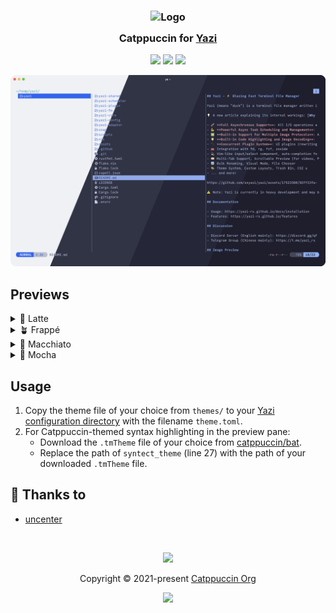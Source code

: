 <h3 align="center">
	<img src="https://raw.githubusercontent.com/catppuccin/catppuccin/main/assets/logos/exports/1544x1544_circle.png" width="100" alt="Logo"/><br/>
	<img src="https://raw.githubusercontent.com/catppuccin/catppuccin/main/assets/misc/transparent.png" height="30" width="0px"/>
	Catppuccin for <a href="https://yazi-rs.github.io">Yazi</a>
	<img src="https://raw.githubusercontent.com/catppuccin/catppuccin/main/assets/misc/transparent.png" height="30" width="0px"/>
</h3>

<p align="center">
	<a href="https://github.com/catppuccin/yazi/stargazers"><img src="https://img.shields.io/github/stars/catppuccin/yazi?colorA=363a4f&colorB=b7bdf8&style=for-the-badge"></a>
	<a href="https://github.com/catppuccin/yazi/issues"><img src="https://img.shields.io/github/issues/catppuccin/yazi?colorA=363a4f&colorB=f5a97f&style=for-the-badge"></a>
	<a href="https://github.com/catppuccin/yazi/contributors"><img src="https://img.shields.io/github/contributors/catppuccin/yazi?colorA=363a4f&colorB=a6da95&style=for-the-badge"></a>
</p>

<p align="center">
	<img src="assets/previews/preview.webp"/>
</p>

## Previews

<details>
<summary>🌻 Latte</summary>
<img src="assets/previews/latte.webp"/>
</details>
<details>
<summary>🪴 Frappé</summary>
<img src="assets/previews/frappe.webp"/>
</details>
<details>
<summary>🌺 Macchiato</summary>
<img src="assets/previews/macchiato.webp"/>
</details>
<details>
<summary>🌿 Mocha</summary>
<img src="assets/previews/mocha.webp"/>
</details>

## Usage

1. Copy the theme file of your choice from `themes/` to your [Yazi configuration directory](https://yazi-rs.github.io/docs/configuration/overview) with the filename `theme.toml`.
2. For Catppuccin-themed syntax highlighting in the preview pane: 
	- Download the `.tmTheme` file of your choice from [catppuccin/bat](https://github.com/catppuccin/bat).
	- Replace the path of `syntect_theme` (line 27) with the path of your downloaded `.tmTheme` file.

## 💝 Thanks to

- [uncenter](https://github.com/uncenter)

&nbsp;

<p align="center">
	<img src="https://raw.githubusercontent.com/catppuccin/catppuccin/main/assets/footers/gray0_ctp_on_line.svg?sanitize=true" />
</p>

<p align="center">
	Copyright &copy; 2021-present <a href="https://github.com/catppuccin" target="_blank">Catppuccin Org</a>
</p>

<p align="center">
	<a href="https://github.com/catppuccin/catppuccin/blob/main/LICENSE"><img src="https://img.shields.io/static/v1.svg?style=for-the-badge&label=License&message=MIT&logoColor=d9e0ee&colorA=363a4f&colorB=b7bdf8"/></a>
</p>
